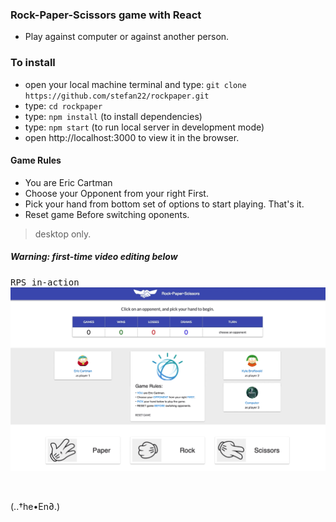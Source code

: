 ### Rock-Paper-Scissors game with React
- Play against computer or against another person.

### To install
- open your local machine terminal and type:
  `git clone https://github.com/stefan22/rockpaper.git`
- type: `cd rockpaper`
- type: `npm install` (to install dependencies)
- type: `npm start` (to run local server in development mode)
- open http://localhost:3000 to view it in the browser.

#### Game Rules
- You are Eric Cartman
- Choose your Opponent from your right First.
- Pick your hand from bottom set of options to start playing. That's it.
- Reset game Before switching oponents.

> desktop only.


##### Warning: first-time video editing below


<kbd>RPS in-action</kbd><br/>
![](src/images/rps.gif)<br/>



<br />


(..†he•En∂.)
